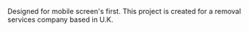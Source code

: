 Designed for mobile screen's first.
This project is created for a removal services company based in U.K.
